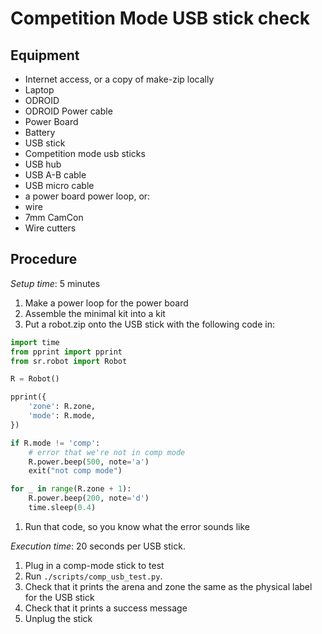# Competition Mode USB stick check

## Equipment

 * Internet access, or a copy of make-zip locally
 * Laptop
 * ODROID
 * ODROID Power cable
 * Power Board
 * Battery
 * USB stick
 * Competition mode usb sticks
 * USB hub
 * USB A-B cable
 * USB micro cable
 * a power board power loop, or:
  * wire
  * 7mm CamCon
  * Wire cutters

## Procedure

*Setup time*: 5 minutes

1. Make a power loop for the power board
1. Assemble the minimal kit into a kit
1. Put a robot.zip onto the USB stick with the following code in:
``` python
import time
from pprint import pprint
from sr.robot import Robot

R = Robot()

pprint({
    'zone': R.zone,
    'mode': R.mode,
})

if R.mode != 'comp':
    # error that we're not in comp mode
    R.power.beep(500, note='a')
    exit("not comp mode")

for _ in range(R.zone + 1):
    R.power.beep(200, note='d')
    time.sleep(0.4)
```
1. Run that code, so you know what the error sounds like

*Execution time*: 20 seconds per USB stick.

 1. Plug in a comp-mode stick to test
 1. Run `./scripts/comp_usb_test.py`.
 1. Check that it prints the arena and zone the same as the physical label for
    the USB stick
 1. Check that it prints a success message
 1. Unplug the stick
